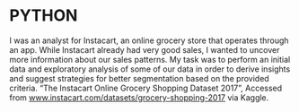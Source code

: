 # PYTHON
I was an analyst for Instacart, an online grocery store that operates through an app. While Instacart already had very good sales, I wanted to uncover more information about our sales patterns. My task was to perform an initial data and exploratory analysis of some of our data in order to derive insights and suggest strategies for better segmentation based on the provided criteria.
“The Instacart Online Grocery Shopping Dataset 2017”, Accessed from www.instacart.com/datasets/grocery-shopping-2017 via Kaggle.

